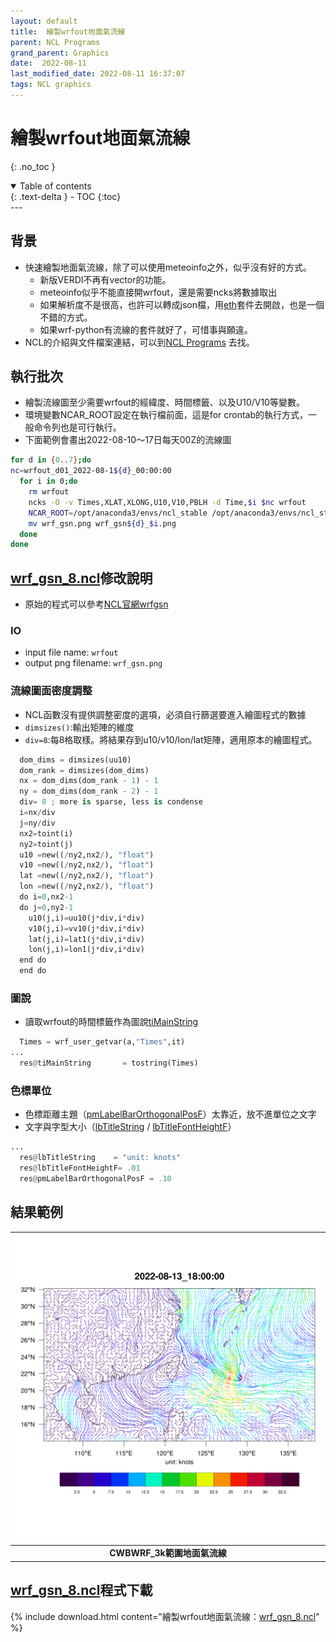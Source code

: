 ```yaml
---
layout: default
title:  繪製wrfout地面氣流線
parent: NCL Programs
grand_parent: Graphics
date:  2022-08-11
last_modified_date: 2022-08-11 16:37:07
tags: NCL graphics
---
```


# 繪製wrfout地面氣流線
{: .no_toc }

<details open markdown="block">
  <summary>
    Table of contents
  </summary>
  {: .text-delta }
- TOC
{:toc}
</details>
---

## 背景
- 快速繪製地面氣流線，除了可以使用meteoinfo之外，似乎沒有好的方式。
  - 新版VERDI不再有vector的功能。
  - meteoinfo似乎不能直接開wrfout，還是需要ncks將數據取出
  - 如果解析度不是很高，也許可以轉成json檔，用[eth][eth]套件去開啟，也是一個不錯的方式。
  - 如果wrf-python有流線的套件就好了，可惜事與願違。
- NCL的介紹與文件檔案連結，可以到[NCL Programs](https://sinotec2.github.io/Focus-on-Air-Quality/utilities/Graphics/NCL) 去找。

## 執行批次
- 繪製流線圖至少需要wrfout的經緯度、時間標籤、以及U10/V10等變數。
- 環境變數NCAR_ROOT設定在執行檔前面，這是for crontab的執行方式，一般命令列也是可行執行。
- 下面範例會畫出2022-08-10～17日每天00Z的流線圖

```bash
for d in {0..7};do 
nc=wrfout_d01_2022-08-1${d}_00:00:00
  for i in 0;do 
    rm wrfout
    ncks -O -v Times,XLAT,XLONG,U10,V10,PBLH -d Time,$i $nc wrfout
    NCAR_ROOT=/opt/anaconda3/envs/ncl_stable /opt/anaconda3/envs/ncl_stable/bin/ncl ~/NCL_scripts/streamline/wrf_gsn_8.ncl
    mv wrf_gsn.png wrf_gsn${d}_$i.png
  done
done
```

## [wrf_gsn_8.ncl][wrf_gsn_8.ncl]修改說明

- 原始的程式可以參考[NCL官網wrfgsn](https://www.ncl.ucar.edu/Applications/Scripts/wrf_gsn_8.ncl)

### IO

- input file name: `wrfout`
- output png filename: `wrf_gsn.png`

### 流線圖面密度調整

- NCL函數沒有提供調整密度的選項，必須自行篩選要進入繪圖程式的數據
- `dimsizes()`:輸出矩陣的維度
- `div=8`:每8格取樣。將結果存到u10/v10/lon/lat矩陣，適用原本的繪圖程式。

```python
  dom_dims = dimsizes(uu10)
  dom_rank = dimsizes(dom_dims)
  nx = dom_dims(dom_rank - 1) - 1
  ny = dom_dims(dom_rank - 2) - 1
  div= 8 ; more is sparse, less is condense
  i=nx/div
  j=ny/div
  nx2=toint(i)
  ny2=toint(j)
  u10 =new((/ny2,nx2/), "float")
  v10 =new((/ny2,nx2/), "float")
  lat =new((/ny2,nx2/), "float")
  lon =new((/ny2,nx2/), "float")
  do i=0,nx2-1
  do j=0,ny2-1
    u10(j,i)=uu10(j*div,i*div)
    v10(j,i)=vv10(j*div,i*div)
    lat(j,i)=lat1(j*div,i*div)
    lon(j,i)=lon1(j*div,i*div)
  end do
  end do
```

### 圖說

- 讀取wrfout的時間標籤作為圖說[tiMainString](https://www.ncl.ucar.edu/Document/Graphics/Resources/ti.shtml#tiMainString)

```python
  Times = wrf_user_getvar(a,"Times",it)
...
  res@tiMainString       = tostring(Times)
```

### 色標單位

- 色標距離主題（[pmLabelBarOrthogonalPosF](http://ncl.ucar.edu/Document/Graphics/Resources/pm.shtml#pmLabelBarOrthogonalPosF)）太靠近，放不進單位之文字
- 文字與字型大小（[lbTitleString](https://www.ncl.ucar.edu/Document/Graphics/Resources/lb.shtml#lbTitleString) / [lbTitleFontHeightF](https://www.ncl.ucar.edu/Document/Graphics/Resources/lb.shtml#lbTitleFontHeightF)）

```python
...
  res@lbTitleString    = "unit: knots"
  res@lbTitleFontHeightF= .01
  res@pmLabelBarOrthogonalPosF = .10
```

## 結果範例

| ![wrf_gsn.png](https://github.com/sinotec2/Focus-on-Air-Quality/raw/main/assets/images/wrf_gsn.png) |
|:--:|
| <b>CWBWRF_3k範圍地面氣流線 </b>|  

## [wrf_gsn_8.ncl][wrf_gsn_8.ncl]程式下載

{% include download.html content="繪製wrfout地面氣流線：[wrf_gsn_8.ncl][wrf_gsn_8.ncl]" %}

[eth]: <https://github.com/cambecc/earth> "cambecc(2016), earth building, launching and etc on GitHub. "
[wrf_gsn_8.ncl]: <https://github.com/sinotec2/Focus-on-Air-Quality/blob/main/utilities/Graphics/NCL/wrf_gsn_8.ncl> "Drawing streamlines colored by another field over a map"
